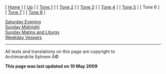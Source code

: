\[ [Home](index.md) \] \[ [Up](oktoich.md) \] \[ [Tone 1](tone_1.md) \]
\[ [Tone 2](tone_2.md) \] \[ [Tone 3](tone_3.md) \]
\[ [Tone 4](tone_4.md) \] \[ [Tone 5](tone_5.md) \] \[ Tone 6 \]
\[ [Tone 7](tone_7.md) \] \[ [Tone 8](tone_8.md) \]

[Saturday Evening](sat6e.md)\
[Sunday Midnight](sun6nc.md)\
[Sunday Matins and Liturgy](sun6m.md)\
[Weekday Vespers](weekday_vespers7.md)

------------------------------------------------------------------------

All texts and translations on this page are copyright to\
Archimandrite Ephrem Â©

**This page was last updated on 10 May 2009**
